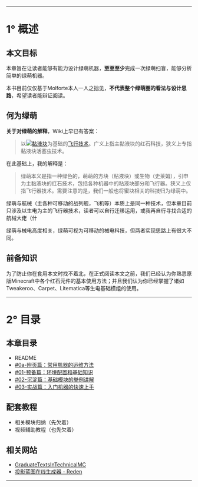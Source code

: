   ***
# 1° 概述
## 本文目标

本章旨在让读者能够有能力设计绿萌机器，**至至至少**完成一次绿萌扫盲，能够分析简单的绿萌机器。

本书目前仅仅基于Molforte本人一人之拙见，**不代表整个绿萌圈的看法与设计思路**，希望读者能辩证阅读。
## 何为绿萌
**关于对绿萌的解释**，Wiki上早已有答案：

>以[![](https://zh.minecraft.wiki/images/BlockSprite_slime-block.png?78ebb)](https://zh.minecraft.wiki/w/%E9%BB%8F%E6%B6%B2%E5%9D%97 "黏液块")[黏液块](https://zh.minecraft.wiki/w/%E9%BB%8F%E6%B6%B2%E5%9D%97 "黏液块")为基础的[飞行技术](https://zh.minecraft.wiki/w/Tutorial:%E9%A3%9E%E8%A1%8C%E5%99%A8 "Tutorial:飞行器")。广义上指主黏液块的红石科技，狭义上专指黏液块活塞虫技术。

在此基础上，我的解释是：

>绿萌本义是指一种绿色的，萌萌的方块（粘液块）或生物（史莱姆），引申为主黏液块的红石技术，包括各种机器中的粘液块部分和飞行器。狭义上仅指飞行器技术。需要注意的是，我们一般也将蜜块相关的科技归为绿萌中。

绿萌与航械（主各种可移动的战列舰，飞机等）本质上是同一种技术，但本章目前只涉及以生电为主的飞行器技术，读者可以自行迁移运用，或我再自行寻找合适的航械大佬（什

绿萌与械电高度相关，绿萌可视为可移动的械电科技，但两者实现思路上有很大不同。

## 前备知识
为了防止你在食用本文时找不着北，在正式阅读本文之前，我们已经认为你熟悉原版Minecraft中各个红石元件的基本使用方法；并且我们认为你已经掌握了诸如Tweakeroo、Carpet、Litematica等生电基础模组的使用。

***
# 2° 目录

## 本章目录
- README
- [#0a-附页篇：常用机器的运维方法](./0a-附页-最重要的放前头——主流作品的运维方法)
- [#01-预备篇：环境配置和基础知识](/01-预备篇：环境配置和基础知识.md )
- [#02-沉淀篇：基础模块的举例讲解](./02-基础篇——常用绿萌原件及讲解)
- [#03-实战篇：入门机器的快速上手](./03-实战篇——快速上手绿萌机器的制作)

## 配套教程
+ 相关模块归纳（先欠着）
+ 视频辅助教程（也先欠着）
## 相关网站
- [GraduateTextsInTechnicalMC](https://techmc.wiki/#/)
- [投影蓝图在线生成器 - Reden](https://redenmc.com/zh_cn/litematica/old)
***